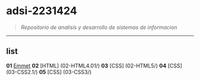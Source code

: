 #  adsi-2231424
> *Repositorio de analisis y desarrollo de sistemas de informacion*
---
## list

**01** [Emmet](01-EMMET/)
**02** [HTML] (02-HTML4.01/)
**03** [CSS]  (02-HTML5/)
**04** [CSS]  (03-CSS2.1/)
**05** [CSS]  (03-CSS3/)